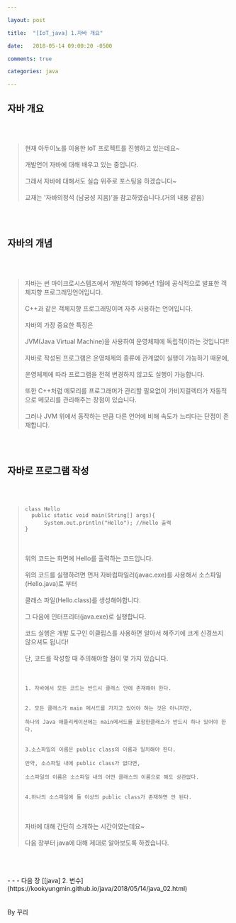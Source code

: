 ```yaml
---

layout: post

title:  "[IoT_java] 1.자바 개요"

date:   2018-05-14 09:00:20 -0500

comments: true

categories: java

---
```


## 자바 개요

<br>
<br>

>현재 아두이노를 이용한 IoT 프로젝트를 진행하고 있는데요~ 
><br>
><br>
>개발언어 자바에 대해 배우고 있는 중입니다.
><br>
><br>
>그래서 자바에 대해서도 실습 위주로 포스팅을 하겠습니다~
><br>
><br>
>교재는 '자바의정석 (남궁성 지음)'을 참고하였습니다.(거의 내용 같음)

<br>
<br>

## 자바의 개념

<br>
<br>

>자바는 썬 마이크로시스템즈에서 개발하여 1996년 1월에 공식적으로 발표한 객체지향 프로그래밍언어입니다.
><br>
><br>
>C++과 같은 객체지향 프로그래밍이며 자주 사용하는 언어입니다.
><br>
><br>
>자바의 가장 중요한 특징은
><br>
><br>
>JVM(Java Virtual Machine)을 사용하여 운영체제에 독립적이라는 것입니다!!
><br>
><br>
>자바로 작성된 프로그램은 운영체제의 종류에 관계없이 실행이 가능하기 때문에,
><br>
><br>
>운영체제에 따라 프로그램을 전혀 변경하지 않고도 실행이 가능합니다.
><br>
><br>
>또한 C++처럼 메모리를 프로그래머가 관리할 필요없이 가비지컬렉터가 자동적으로 메모리를 관리해주는
>장점이 있습니다.
><br>
><br>
>그러나 JVM 위에서 동작하는 만큼 다른 언어에 비해 속도가 느리다는 단점이 존재합니다.
<br>
<br>

## 자바로 프로그램 작성

<br>
<br>

>```
>class Hello
>	public static void main(String[] args){
>		System.out.println("Hello"); //Hello 출력
>}
>```
>
><br>
><br>
>위의 코드는 화면에 Hello를 출력하는 코드입니다.
><br>
><br>
>위의 코드를 실행하려면 먼저 자바컴파일러(javac.exe)를 사용해서 소스파일(Hello.java)로 부터
><br>
><br>
>클래스 파일(Hello.class)를 생성해야합니다.
><br>
><br>
>그 다음에 인터프리터(java.exe)로 실행합니다.
><br>
><br>
>코드 실행은 개발 도구인 이클립스를 사용하면 알아서 해주기에 크게 신경쓰지 않으셔도 됩니다!
><br>
><br>
>단, 코드를 작성할 때 주의해야할 점이 몇 가지 있습니다.
><br>
><br>
><br>
>
>```
>1. 자바에서 모든 코드는 반드시 클래스 안에 존재해야 한다.
>
>
>2. 모든 클래스가 main 메서드를 가지고 있어야 하는 것은 아니지만,
>
>하나의 Java 애플리케이션에는 main메서드를 포함한클래스가 반드시 하나 있어야 한다.
>
>
>3.소스파일의 이름은 public class의 이름과 일치해야 한다.
>
>만약, 소스파일 내에 public class가 없다면, 
>
>소스파일의 이름은 소스파일 내의 어떤 클래스의 이름으로 해도 상관없다.
>
>
>4.하나의 소스파일에 둘 이상의 public class가 존재하면 안 된다.
>```
>
><br>
><br>
>자바에 대해 간단히 소개하는 시간이였는데요~
><br>
><br>
>다음 장부터 java에 대해 제대로 알아보도록 하겠습니다.



<br>
<br>
<br>
- - -
다음 장 [[java] 2. 변수](https://kookyungmin.github.io/java/2018/05/14/java_02.html)


<br>
<br>
<br>
By 꾸리
